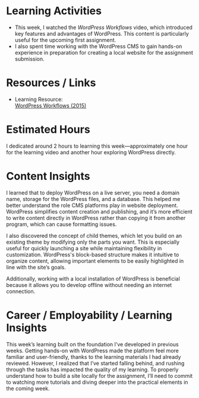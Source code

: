 
# Learning Activities
- This week, I watched the *WordPress Workflows* video, which introduced key features and advantages of WordPress. This content is particularly useful for the upcoming first assignment.  
- I also spent time working with the WordPress CMS to gain hands-on experience in preparation for creating a local website for the assignment submission.

# Resources / Links
- Learning Resource:  
[WordPress Workflows (2015)](https://www.linkedin.com/learning/wordpress-workflows-2015/)

# Estimated Hours  
I dedicated around 2 hours to learning this week—approximately one hour for the learning video and another hour exploring WordPress directly.

# Content Insights 
I learned that to deploy WordPress on a live server, you need a domain name, storage for the WordPress files, and a database. This helped me better understand the role CMS platforms play in website deployment. WordPress simplifies content creation and publishing, and it’s more efficient to write content directly in WordPress rather than copying it from another program, which can cause formatting issues.  

I also discovered the concept of child themes, which let you build on an existing theme by modifying only the parts you want. This is especially useful for quickly launching a site while maintaining flexibility in customization. WordPress's block-based structure makes it intuitive to organize content, allowing important elements to be easily highlighted in line with the site’s goals.  

Additionally, working with a local installation of WordPress is beneficial because it allows you to develop offline without needing an internet connection.

# Career / Employability / Learning Insights 
This week’s learning built on the foundation I’ve developed in previous weeks. Getting hands-on with WordPress made the platform feel more familiar and user-friendly, thanks to the learning materials I had already reviewed. However, I realized that I’ve started falling behind, and rushing through the tasks has impacted the quality of my learning. To properly understand how to build a site locally for the assignment, I’ll need to commit to watching more tutorials and diving deeper into the practical elements in the coming week.
